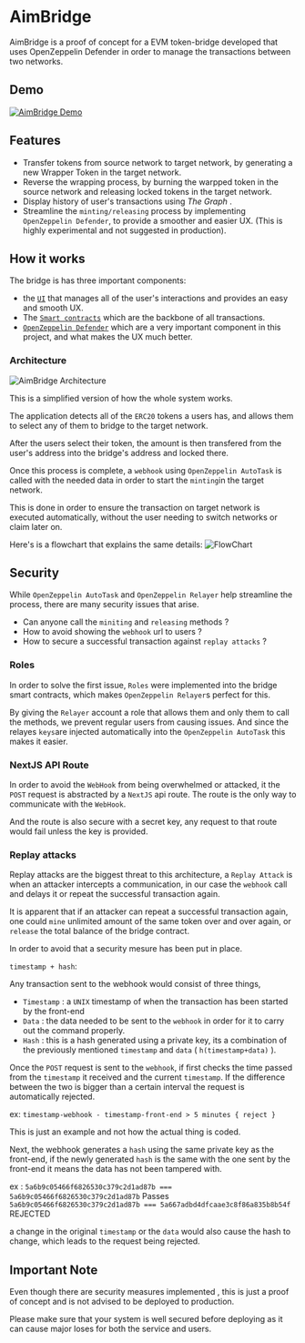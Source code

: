 
# AimBridge

AimBridge is a proof of concept for a EVM token-bridge developed that uses OpenZeppelin Defender in order to manage the transactions between two networks.



## Demo
[![AimBridge Demo](https://user-images.githubusercontent.com/62159014/201940171-02699192-5032-47d7-a05d-44d7fc52813e.png)](https://share.descript.com/view/nlj0EDXO9PR)
## Features

- Transfer tokens from source network to target network, by generating a new Wrapper Token in the target network.
- Reverse the wrapping process, by burning the warpped token in the source network and releasing locked tokens in the target network.
- Display history of user's transactions using *The Graph* .
- Streamline the `minting/releasing` process by implementing `OpenZeppelin Defender`, to provide a smoother and easier UX. (This is highly experimental and not suggested in production).


## How it works
The bridge is has three important components:

- the [`UI`](https://www.aimbridge.xyz) that manages all of the user's interactions and provides an easy and smooth UX.
- The [`Smart contracts`](https://github.com/aimensahnoun/EVM-Bridge-hh) which are the backbone of all transactions.
- [`OpenZeppelin Defender`](https://www.openzeppelin.com/defender) which are a very important component in this project, and what makes the UX much better.

### Architecture 
![AimBridge Architecture](https://user-images.githubusercontent.com/62159014/201778084-b7bd232b-9522-4dd5-b138-8cde02baca6c.png)

This is a simplified version of how the whole system works.

The application detects all of the `ERC20` tokens a users has, and allows them to select any of them to bridge to the target network.

After the users select their token, the amount is then transfered from the user's address into the bridge's address and locked there.

Once this process is complete, a `webhook` using `OpenZeppelin AutoTask` is called with the needed data in order to start the `minting`in the target network.

This is done in order to ensure the transaction on target network is executed automatically, without the user needing to switch networks or claim later on.

Here's is a flowchart that explains the same details:
![FlowChart](https://user-images.githubusercontent.com/62159014/201779496-f57e9d34-62f9-4fb3-89c1-b90e8dffa71c.png)

## Security

While `OpenZeppelin AutoTask` and `OpenZeppelin Relayer` help streamline the process, there are many security issues that arise.

- Can anyone call the `miniting` and `releasing` methods ?
- How to avoid showing the `webhook` url to users ?
- How to secure a successful transaction against `replay attacks` ?

### Roles
In order to solve the first issue, `Roles` were implemented into the bridge smart contracts, which makes `OpenZeppelin Relayer`s perfect for this.

By giving the `Relayer` account a role that allows them and only them to call the methods, we prevent regular users from causing issues.
And since the relayes `keys`are injected automatically into the `OpenZeppelin AutoTask` this makes it easier.

### NextJS API Route
In order to avoid the `WebHook` from being overwhelmed or attacked, it the `POST` request is abstracted by a `NextJS` api route.
The route is the only way to communicate with the `WebHook`.

And the route is also secure with a secret key, any request to that route would fail unless the key is provided.

### Replay attacks
Replay attacks are the biggest threat to this architecture, a `Replay Attack` is when an attacker intercepts a communication, in our case the `webhook` call and delays it or repeat the successful transaction again.

It is apparent that if an attacker can repeat a successful transaction again, one could `mine` unlimited amount of the same token over and over again, or `release` the total balance of the bridge contract.

In order to avoid that a security mesure has been put in place.

`timestamp + hash`:

Any transaction sent to the webhook would consist of three things,

- `Timestamp` : a `UNIX` timestamp of when the transaction has been started by the front-end
- `Data` : the data needed to be sent to the `webhook` in order for it to carry out the command properly.
- `Hash` : this is a hash generated using a private key, its a combination of the previously mentioned `timestamp` and `data` ( `h(timestamp+data)` ).

Once the `POST` request is sent to the `webhook`, if first checks the time passed from the `timestamp` it received and the current `timestamp`. If the difference between the two is bigger than a certain interval the request is automatically rejected.

ex: `timestamp-webhook - timestamp-front-end > 5 minutes { reject }`

This is just an example and not how the actual thing is coded.

Next, the webhook generates a `hash` using the same private key as the front-end, if the newly generated `hash` is the same with the one sent by the front-end it means the data has not been tampered with.

ex : `5a6b9c05466f6826530c379c2d1ad87b === 5a6b9c05466f6826530c379c2d1ad87b` Passes
`5a6b9c05466f6826530c379c2d1ad87b === 5a667adbd4dfcaae3c8f86a835b8b54f` REJECTED

a change in the original `timestamp` or the `data` would also cause the hash to change, which leads to the request being rejected.






## Important Note

Even though there are security measures implemented , this is just a proof of concept and is not advised to be deployed to production.

Please make sure that your system is well secured before deploying as it can cause major loses for both the service and users.